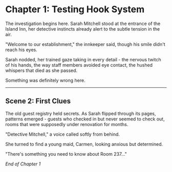 # Chapter 1: Testing Hook System

The investigation begins here. Sarah Mitchell stood at the entrance of the Island Inn, her detective instincts already alert to the subtle tension in the air.

"Welcome to our establishment," the innkeeper said, though his smile didn't reach his eyes.

Sarah nodded, her trained gaze taking in every detail - the nervous twitch of his hands, the way staff members avoided eye contact, the hushed whispers that died as she passed.

Something was definitely wrong here.

---

## Scene 2: First Clues

The old guest registry held secrets. As Sarah flipped through its pages, patterns emerged - guests who checked in but never seemed to check out, rooms that were supposedly under renovation for months.

"Detective Mitchell," a voice called softly from behind.

She turned to find a young maid, Carmen, looking anxious but determined.

"There's something you need to know about Room 237..."

*End of Chapter 1*